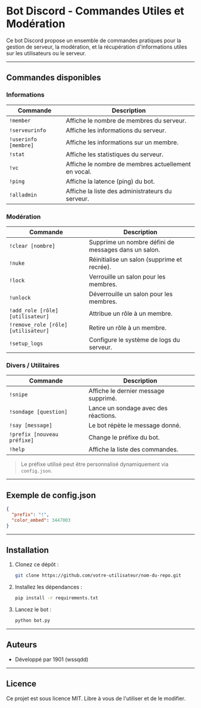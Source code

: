 # Bot Discord - Commandes Utiles et Modération

Ce bot Discord propose un ensemble de commandes pratiques pour la gestion de serveur, la modération, et la récupération d'informations utiles sur les utilisateurs ou le serveur.

---

## Commandes disponibles

### Informations

| Commande | Description |
|---------|-------------|
| `!member` | Affiche le nombre de membres du serveur. |
| `!serveurinfo` | Affiche les informations du serveur. |
| `!userinfo [membre]` | Affiche les informations sur un membre. |
| `!stat` | Affiche les statistiques du serveur. |
| `!vc` | Affiche le nombre de membres actuellement en vocal. |
| `!ping` | Affiche la latence (ping) du bot. |
| `!alladmin` | Affiche la liste des administrateurs du serveur. |

### Modération

| Commande | Description |
|---------|-------------|
| `!clear [nombre]` | Supprime un nombre défini de messages dans un salon. |
| `!nuke` | Réinitialise un salon (supprime et recrée). |
| `!lock` | Verrouille un salon pour les membres. |
| `!unlock` | Déverrouille un salon pour les membres. |
| `!add_role [rôle] [utilisateur]` | Attribue un rôle à un membre. |
| `!remove_role [rôle] [utilisateur]` | Retire un rôle à un membre. |
| `!setup_logs` | Configure le système de logs du serveur. |

### Divers / Utilitaires

| Commande | Description |
|---------|-------------|
| `!snipe` | Affiche le dernier message supprimé. |
| `!sondage [question]` | Lance un sondage avec des réactions. |
| `!say [message]` | Le bot répète le message donné. |
| `!prefix [nouveau préfixe]` | Change le préfixe du bot. |
| `!help` | Affiche la liste des commandes. |

> Le préfixe utilisé peut être personnalisé dynamiquement via `config.json`.

---

## Exemple de config.json

```json
{
  "prefix": "!",
  "color_embed": 3447003
}
````

---

## Installation

1. Clonez ce dépôt :

   ```bash
   git clone https://github.com/votre-utilisateur/nom-du-repo.git
   ```

2. Installez les dépendances :

   ```bash
   pip install -r requirements.txt
   ```

3. Lancez le bot :

   ```bash
   python bot.py
   ```

---

## Auteurs

* Développé par 1901 (wssqdd)

---

## Licence

Ce projet est sous licence MIT. Libre à vous de l'utiliser et de le modifier.
